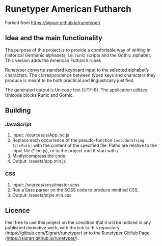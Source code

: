 # Runetyper American Futharch
Forked from https://sigrarr.github.io/runetyper/

## Idea and the main functionality
The purpose of this project is to provide a comfortable way of writing in historical Germanic alphabets, i.e. runic scripts and the Gothic alphabet.
This version adds the American Futharch runes

Runetyper converts standard keyboard input to the selected alphabet’s characters. The correspondence between typed keys and characters they produce is meant to be both practical and linguistically justified.

The generated output is Unicode text (UTF-8). The application utilizes Unicode blocks Runic and Gothic.

## Building
### JavaScript
1. Input: /sources/js/App.inc.js
2. Replace each occurrence of the pseudo-function `include(String filePath)` with the content of the specified file. Paths are relative to the input file (*.inc.js), or to the project root if start with /
3. Minify/compress the code.
4. Output: /assets/app.min.js
### CSS
1. Input: /sources/scss/master.scss
2. Run a Sass parser on the SCSS code to produce minified CSS.
3. Output: /assets/style.min.css

## Licence
Feel free to use this project on the condition that it will be noticed in any published derivative work, with the link to this repository (<https://github.com/Sigrarr/runetyper>) or to the Runetyper GitHub Page (<https://sigrarr.github.io/runetyper/>).
